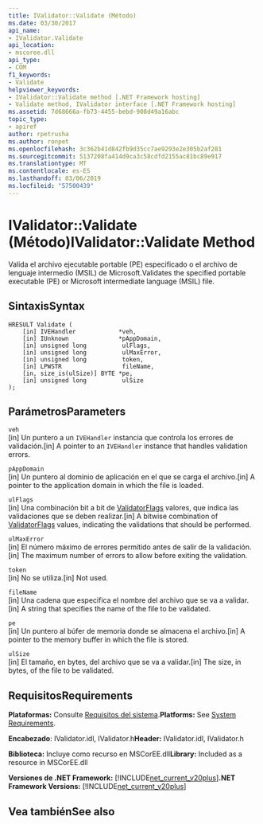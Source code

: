 ```yaml
---
title: IValidator::Validate (Método)
ms.date: 03/30/2017
api_name:
- IValidator.Validate
api_location:
- mscoree.dll
api_type:
- COM
f1_keywords:
- Validate
helpviewer_keywords:
- IValidator::Validate method [.NET Framework hosting]
- Validate method, IValidator interface [.NET Framework hosting]
ms.assetid: 7d68666a-fb73-4455-bebd-908d49a16abc
topic_type:
- apiref
author: rpetrusha
ms.author: ronpet
ms.openlocfilehash: 3c362b41d842fb9d35cc7ae9293e2e305b2af281
ms.sourcegitcommit: 5137208fa414d9ca3c58cdfd2155ac81bc89e917
ms.translationtype: MT
ms.contentlocale: es-ES
ms.lasthandoff: 03/06/2019
ms.locfileid: "57500439"
---
```

# <a name="ivalidatorvalidate-method"></a><span data-ttu-id="63d2e-102">IValidator::Validate (Método)</span><span class="sxs-lookup"><span data-stu-id="63d2e-102">IValidator::Validate Method</span></span>
<span data-ttu-id="63d2e-103">Valida el archivo ejecutable portable (PE) especificado o el archivo de lenguaje intermedio (MSIL) de Microsoft.</span><span class="sxs-lookup"><span data-stu-id="63d2e-103">Validates the specified portable executable (PE) or Microsoft intermediate language (MSIL) file.</span></span>  
  
## <a name="syntax"></a><span data-ttu-id="63d2e-104">Sintaxis</span><span class="sxs-lookup"><span data-stu-id="63d2e-104">Syntax</span></span>  
  
```  
HRESULT Validate (  
    [in] IVEHandler            *veh,  
    [in] IUnknown              *pAppDomain,  
    [in] unsigned long          ulFlags,  
    [in] unsigned long          ulMaxError,  
    [in] unsigned long          token,  
    [in] LPWSTR                 fileName,  
    [in, size_is(ulSize)] BYTE *pe,  
    [in] unsigned long          ulSize  
);  
```  
  
## <a name="parameters"></a><span data-ttu-id="63d2e-105">Parámetros</span><span class="sxs-lookup"><span data-stu-id="63d2e-105">Parameters</span></span>  
 `veh`  
 <span data-ttu-id="63d2e-106">[in] Un puntero a un `IVEHandler` instancia que controla los errores de validación.</span><span class="sxs-lookup"><span data-stu-id="63d2e-106">[in] A pointer to an `IVEHandler` instance that handles validation errors.</span></span>  
  
 `pAppDomain`  
 <span data-ttu-id="63d2e-107">[in] Un puntero al dominio de aplicación en el que se carga el archivo.</span><span class="sxs-lookup"><span data-stu-id="63d2e-107">[in] A pointer to the application domain in which the file is loaded.</span></span>  
  
 `ulFlags`  
 <span data-ttu-id="63d2e-108">[in] Una combinación bit a bit de [ValidatorFlags](../../../../docs/framework/unmanaged-api/hosting/validatorflags-enumeration.md) valores, que indica las validaciones que se deben realizar.</span><span class="sxs-lookup"><span data-stu-id="63d2e-108">[in] A bitwise combination of [ValidatorFlags](../../../../docs/framework/unmanaged-api/hosting/validatorflags-enumeration.md) values, indicating the validations that should be performed.</span></span>  
  
 `ulMaxError`  
 <span data-ttu-id="63d2e-109">[in] El número máximo de errores permitido antes de salir de la validación.</span><span class="sxs-lookup"><span data-stu-id="63d2e-109">[in] The maximum number of errors to allow before exiting the validation.</span></span>  
  
 `token`  
 <span data-ttu-id="63d2e-110">[in] No se utiliza.</span><span class="sxs-lookup"><span data-stu-id="63d2e-110">[in] Not used.</span></span>  
  
 `fileName`  
 <span data-ttu-id="63d2e-111">[in] Una cadena que especifica el nombre del archivo que se va a validar.</span><span class="sxs-lookup"><span data-stu-id="63d2e-111">[in] A string that specifies the name of the file to be validated.</span></span>  
  
 `pe`  
 <span data-ttu-id="63d2e-112">[in] Un puntero al búfer de memoria donde se almacena el archivo.</span><span class="sxs-lookup"><span data-stu-id="63d2e-112">[in] A pointer to the memory buffer in which the file is stored.</span></span>  
  
 `ulSize`  
 <span data-ttu-id="63d2e-113">[in] El tamaño, en bytes, del archivo que se va a validar.</span><span class="sxs-lookup"><span data-stu-id="63d2e-113">[in] The size, in bytes, of the file to be validated.</span></span>  
  
## <a name="requirements"></a><span data-ttu-id="63d2e-114">Requisitos</span><span class="sxs-lookup"><span data-stu-id="63d2e-114">Requirements</span></span>  
 <span data-ttu-id="63d2e-115">**Plataformas:** Consulte [Requisitos del sistema](../../../../docs/framework/get-started/system-requirements.md).</span><span class="sxs-lookup"><span data-stu-id="63d2e-115">**Platforms:** See [System Requirements](../../../../docs/framework/get-started/system-requirements.md).</span></span>  
  
 <span data-ttu-id="63d2e-116">**Encabezado**: IValidator.idl, IValidator.h</span><span class="sxs-lookup"><span data-stu-id="63d2e-116">**Header:** IValidator.idl, IValidator.h</span></span>  
  
 <span data-ttu-id="63d2e-117">**Biblioteca:** Incluye como recurso en MSCorEE.dll</span><span class="sxs-lookup"><span data-stu-id="63d2e-117">**Library:** Included as a resource in MSCorEE.dll</span></span>  
  
 <span data-ttu-id="63d2e-118">**Versiones de .NET Framework:** [!INCLUDE[net_current_v20plus](../../../../includes/net-current-v20plus-md.md)]</span><span class="sxs-lookup"><span data-stu-id="63d2e-118">**.NET Framework Versions:** [!INCLUDE[net_current_v20plus](../../../../includes/net-current-v20plus-md.md)]</span></span>  
  
## <a name="see-also"></a><span data-ttu-id="63d2e-119">Vea también</span><span class="sxs-lookup"><span data-stu-id="63d2e-119">See also</span></span>

